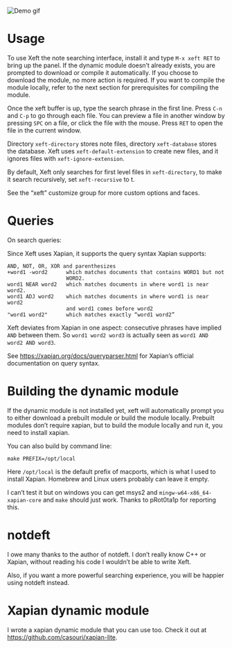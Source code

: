 ![Demo gif](./demo.gif)

# Usage

To use Xeft the note searching interface, install it and type `M-x
xeft RET` to bring up the panel. If the dynamic module doesn’t already
exists, you are prompted to download or compile it automatically. If
you choose to download the module, no more action is required. If you
want to compile the module locally, refer to the next section for
prerequisites for compiling the module.

Once the xeft buffer is up, type the search phrase in the first line.
Press `C-n` and `C-p` to go through each file. You can preview a file
in another window by pressing `SPC` on a file, or click the file with
the mouse. Press `RET` to open the file in the current window.

Directory `xeft-directory` stores note files, directory
`xeft-database` stores the database. Xeft uses
`xeft-default-extension` to create new files, and it ignores files
with `xeft-ignore-extension`.

By default, Xeft only searches for first level files in
`xeft-directory`, to make it search recursively, set `xeft-recursive`
to t.

See the “xeft” customize group for more custom options and faces.

# Queries

On search queries:

Since Xeft uses Xapian, it supports the query syntax Xapian supports:

```
AND, NOT, OR, XOR and parenthesizes
+word1 -word2      which matches documents that contains WORD1 but not
                   WORD2.
word1 NEAR word2   which matches documents in where word1 is near word2.
word1 ADJ word2    which matches documents in where word1 is near word2
                   and word1 comes before word2
"word1 word2"      which matches exactly “word1 word2”
```

Xeft deviates from Xapian in one aspect: consecutive phrases have
implied `AND` between them. So `word1 word2 word3` is actually seen as
`word1 AND word2 AND word3`.

See https://xapian.org/docs/queryparser.html for Xapian’s official
documentation on query syntax.

# Building the dynamic module

If the dynamic module is not installed yet, xeft will automatically
prompt you to either download a prebuilt module or build the module
locally. Prebuilt modules don’t require xapian, but to build the
module locally and run it, you need to install xapian.

You can also build by command line:

```shell
make PREFIX=/opt/local
```

Here `/opt/local` is the default prefix of macports, which is what I
used to install Xapian. Homebrew and Linux users probably can leave it
empty.

I can’t test it but on windows you can get msys2 and
`mingw-w64-x86_64-xapian-core` and `make` should just work. Thanks to
pRot0ta1p for reporting this.

# notdeft

I owe many thanks to the author of notdeft. I don’t really know C++ or
Xapian, without reading his code I wouldn’t be able to write Xeft.

Also, if you want a more powerful searching experience, you will be
happier using notdeft instead.

# Xapian dynamic module

I wrote a xapian dynamic module that you can use too. Check it out at <https://github.com/casouri/xapian-lite>.
